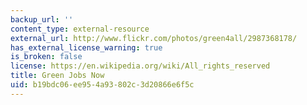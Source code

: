 ```yaml
---
backup_url: ''
content_type: external-resource
external_url: http://www.flickr.com/photos/green4all/2987368178/
has_external_license_warning: true
is_broken: false
license: https://en.wikipedia.org/wiki/All_rights_reserved
title: Green Jobs Now
uid: b19bdc06-ee95-4a93-802c-3d20866e6f5c
---
```

